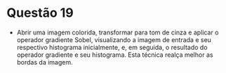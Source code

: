 # Questão 19

- Abrir uma imagem colorida, transformar para tom de cinza e aplicar o operador gradiente Sobel, visualizando a imagem
de entrada e seu respectivo histograma inicialmente, e, em seguida, o resultado do operador gradiente e seu histograma.
Esta técnica realça melhor as bordas da imagem.